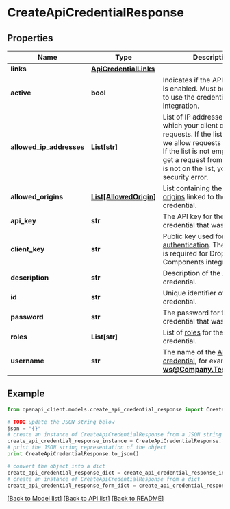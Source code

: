 # CreateApiCredentialResponse


## Properties
Name | Type | Description | Notes
------------ | ------------- | ------------- | -------------
**links** | [**ApiCredentialLinks**](ApiCredentialLinks.md) |  | [optional] 
**active** | **bool** | Indicates if the API credential is enabled. Must be set to **true** to use the credential in your integration. | 
**allowed_ip_addresses** | **List[str]** | List of IP addresses from which your client can make requests.  If the list is empty, we allow requests from any IP. If the list is not empty and we get a request from an IP which is not on the list, you get a security error. | 
**allowed_origins** | [**List[AllowedOrigin]**](AllowedOrigin.md) | List containing the [allowed origins](https://docs.adyen.com/development-resources/client-side-authentication#allowed-origins) linked to the API credential. | [optional] 
**api_key** | **str** | The API key for the API credential that was created. | 
**client_key** | **str** | Public key used for [client-side authentication](https://docs.adyen.com/development-resources/client-side-authentication). The client key is required for Drop-in and Components integrations. | 
**description** | **str** | Description of the API credential. | [optional] 
**id** | **str** | Unique identifier of the API credential. | 
**password** | **str** | The password for the API credential that was created. | 
**roles** | **List[str]** | List of [roles](https://docs.adyen.com/development-resources/api-credentials#roles-1) for the API credential. | 
**username** | **str** | The name of the [API credential](https://docs.adyen.com/development-resources/api-credentials), for example **ws@Company.TestCompany**. | 

## Example

```python
from openapi_client.models.create_api_credential_response import CreateApiCredentialResponse

# TODO update the JSON string below
json = "{}"
# create an instance of CreateApiCredentialResponse from a JSON string
create_api_credential_response_instance = CreateApiCredentialResponse.from_json(json)
# print the JSON string representation of the object
print CreateApiCredentialResponse.to_json()

# convert the object into a dict
create_api_credential_response_dict = create_api_credential_response_instance.to_dict()
# create an instance of CreateApiCredentialResponse from a dict
create_api_credential_response_form_dict = create_api_credential_response.from_dict(create_api_credential_response_dict)
```
[[Back to Model list]](../README.md#documentation-for-models) [[Back to API list]](../README.md#documentation-for-api-endpoints) [[Back to README]](../README.md)


